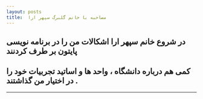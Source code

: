 ```yaml
---
layout: posts
title:  مصاحبه با خانم گلبرگ سپهر ارا
---
```


##  در شروع خانم سپهر ارا اشکالات  من را در برنامه نویسی پایتون بر طرف کردنند 
##  کمی هم درباره دانشگاه ، واحد ها و اساتید تجربیات خود را در اختیار من گذاشتند .
---
